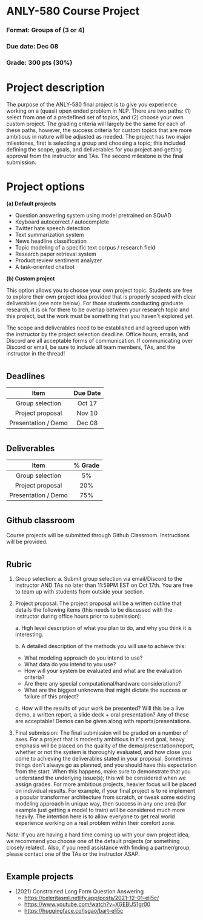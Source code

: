 # ANLY-580 Course Project

### Format: Groups of (3 or 4)

### Due date: Dec 08

### Grade: 300 pts (30%)

#
# Project description

The purpose of the ANLY-580 final project is to give you experience working on a (quasi) open ended problem in NLP. There are two paths: (1) select from one of a predefined set of topics, and (2) choose your own custom project. The grading criteria will largely be the same for each of these paths, however, the success criteria for custom topics that are more ambitious in nature will be adjusted as needed. The project has two major milestones, first is selecting a group and choosing a topic; this included defining the scope, goals, and deliverables for you project and getting approval from the instructor and TAs. The second milestone is the final submission.

# 
# Project options

**(a) Default projects**

- Question answering system using model pretrained on SQuAD
- Keyboard autocorrect / autocomplete
- Twitter hate speech detection
- Text summarization system
- News headline classification
- Topic modeling of a specific text corpus / research field
- Research paper retrieval system
- Product review sentiment analyzer
- A task-oriented chatbot


**(b) Custom project**

This option allows you to choose your own project topic. Students are free to explore their own project idea provided that is properly scoped with clear deliverables (see note below). For those students conducting graduate research, it is ok for there to be overlap between your research topic and this project, but the work must be something that you haven't explored yet.

The scope and deliverables need to be established and agreed upon with the instructor by the project selection deadline. Office hours, emails, and Discord are all acceptable forms of communication. If communicating over Discord or email, be sure to include all team members, TAs, and the instructor in the thread!

#
## Deadlines

|   Item              | Due Date |
| :-----------------: | :------: |
| Group selection     |  Oct 17  |
| Project proposal    |  Nov 10  |
| Presentation / Demo |  Dec 08  |

#
## Deliverables

|   Item              | % Grade  |
| :-----------------: | :------: |
| Group selection     |     5%   |
| Project proposal    |    20%   | 
| Presentation / Demo |    75%   |

#
## Github classroom

Course projects will be submitted through Github Classroom. Instructions will be provided.

#
## Rubric

1. Group selection:
    a. Submit group selection via email/Discord to the instructor AND TAs no later than 11:59PM EST on Oct 17th. You are free to team up with students from outside your section.

2. Project proposal: The project proposal will be a written outline that details the following items (this needs to be discussed with the instructor during office hours prior to submission):

    a. High level description of what you plan to do, and why you think it is interesting.

    b. A detailed description of the methods you will use to achieve this:
    * What modeling approach do you intend to use?
    * What data do you intend to you use?
    * How will your system be evaluated and what are the evaluation criteria?
    * Are there any special computational/hardware considerations?
    * What are the biggest unknowns that might dictate the success or failure of this project?

    c. How will the results of your work be presented? Will this be a live demo, a written report, a slide deck + oral presentation? Any of these are acceptable! Demos can be given along with reports/presentations.

3. Final submission: The final submission will be graded on a number of axes. For a project that is modestly ambitious in it's end goal, heavy emphasis will be placed on the quality of the demo/presentation/report, whether or not the system is thoroughly evaluated, and how close you come to achieving the deliverables stated in your proposal. Sometimes things don't always go as planned, and you should have this expectation from the start. When this happens, make sure to demonstrate that you understand the underlying issue(s); this will be considered when we assign grades. For more ambitious projects, heavier focus will be placed on individual results. For example, if your final project is to re implement a popular transformer architecture from scratch, or tweak some existing modeling approach in unique way, then success in any one area (for example just getting a model to train) will be considered much more heavily. The intention here is to allow everyone to get real world experience working on a real problem within their comfort zone.

*Note:* If you are having a hard time coming up with your own project idea, we recommend you choose one of the default projects (or something closely related). Also, if you need assistance with finding a partner/group, please contact one of the TAs or the instructor ASAP.


#
## Example projects

- (2021) Constrained Long Form Question Answering
  - https://celeritasml.netlify.app/posts/2021-12-01-eli5c/
  - https://www.youtube.com/watch?v=XGEBU51gr00
  - https://huggingface.co/jsgao/bart-eli5c
